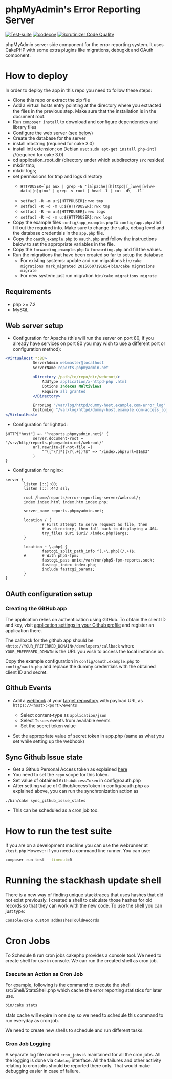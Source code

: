 phpMyAdmin's Error Reporting Server
===================================

[![Test-suite](https://github.com/phpmyadmin/error-reporting-server/actions/workflows/tests.yml/badge.svg?branch=master)](https://github.com/phpmyadmin/error-reporting-server/actions/workflows/tests.yml)
[![codecov](https://codecov.io/gh/phpmyadmin/error-reporting-server/branch/master/graph/badge.svg)](https://codecov.io/gh/phpmyadmin/error-reporting-server)
[![Scrutinizer Code Quality](https://scrutinizer-ci.com/g/phpmyadmin/error-reporting-server/badges/quality-score.png?b=master)](https://scrutinizer-ci.com/g/phpmyadmin/error-reporting-server/?branch=master)

phpMyAdmin server side component for the error reporting system. It uses
CakePHP with some extra plugins like migrations, debugkit and OAuth
component.

# How to deploy

In order to deploy the app in this repo you need to follow these steps:

- Clone this repo or extract the zip file
- Add a virtual hosts entry pointing at the directory where you extracted the
  files in the previous step. Make sure that the installation is in the
  document root.
- Run `composer install` to download and configure dependencies and library files
- Configure the web server (see [below](#oauth-configuration-setup))
- Create the database for the server
- install mbstring (required for cake 3.0)
- install intl extension; on Debian use: `sudo apt-get install php-intl` //(required for cake 3.0)
- cd application_root_dir (directory under which subdirectory `src` resides)
- mkdir tmp;
- mkdir logs;
- set permissions for tmp and logs directory
	-     HTTPDUSER=`ps aux | grep -E '[a]pache|[h]ttpd|[_]www|[w]ww-data|[n]ginx' | grep -v root | head -1 | cut -d\  -f1`
	- `setfacl -R -m u:${HTTPDUSER}:rwx tmp`
	- `setfacl -R -d -m u:${HTTPDUSER}:rwx tmp`
	- `setfacl -R -m u:${HTTPDUSER}:rwx logs`
	- `setfacl -R -d -m u:${HTTPDUSER}:rwx logs`
- Copy the example files `config/app_example.php` to
  `config/app.php` and fill out the required info.
  Make sure to change the salts, debug level and
  the database credentials in the `app.php` file.
- Copy the `oauth_example.php` to `oauth.php` and follow the instructions below
  to set the appropriate variables in the file.
- Copy the `forwarding_example.php` to `forwarding.php` and fill the values.
- Run the migrations that have been created so far to setup the database
 	- For existing systems: update and run migrations
    	`bin/cake migrations mark_migrated 20150607191654`
    	`bin/cake migrations migrate`
	- For new system: just run migration
	 `bin/cake migrations migrate`

## Requirements

- php >= 7.2
- MySQL


## Web server setup

- Configuration for Apache (this will run the server on port 80, if you
  already have services on port 80 you may wish to use a different port
  or configuration method):
```apache
<VirtualHost *:80>
			ServerAdmin webmaster@localhost
			ServerName reports.phpmyadmin.net

			<Directory /path/to/repo/dir/webroot/>
				AddType application/x-httpd-php .html
				Options Indexes MultiViews
				Require all granted
			</Directory>

			ErrorLog "/var/log/httpd/dummy-host.example.com-error_log"
			CustomLog "/var/log/httpd/dummy-host.example.com-access_log" common
</VirtualHost>
```
- Configuration for lighttpd:
```lighttpd
$HTTP["host"] =~ "^reports.phpmyadmin.net$" {
			server.document-root = "/srv/http/reports.phpmyadmin.net/webroot/"
			url.rewrite-if-not-file =(
				"^([^\?]*)(\?(.+))?$" => "/index.php?url=$1&$3"
			)
}
```
- Configuration for nginx:
```nginx
server {
        listen [::]:80;
        listen [::]:443 ssl;

        root /home/reports/error-reporting-server/webroot/;
        index index.html index.htm index.php;

        server_name reports.phpmyadmin.net;

        location / {
                # First attempt to serve request as file, then
                # as directory, then fall back to displaying a 404.
                try_files $uri $uri/ /index.php?$args;
        }

        location ~ \.php$ {
                fastcgi_split_path_info ^(.+\.php)(/.+)$;
        #       # With php5-fpm:
                fastcgi_pass unix:/var/run/php5-fpm-reports.sock;
                fastcgi_index index.php;
                include fastcgi_params;
        }
}
```

## OAuth configuration setup

### Creating the GitHub app

The application relies on authentication using GitHub. To obtain the client ID
and key, visit [application settings in your Github profile][gh-oauth] and
register an application there.

The callback for the github app should be ``<http://YOUR_PREFERRED_DOMAIN>/developers/callback`` where ``YOUR_PREFERRED_DOMAIN`` is the URL you wish to access the local instance on.

Copy the example configuration in ``config/oauth.example.php`` to ``config/oauth.php`` and replace the dummy credentials with the obtained client ID and secret.

[gh-oauth]: https://github.com/settings/developers

## Github Events

- Add a [webhook](https://developer.github.com/webhooks/creating/) at your [target repository](https://github.com/phpmyadmin/phpmyadmin) with payload URL as `https://<host>:<port>/events`
  - Select content-type as `application/json`
  - Select `Issues` events from available events
  - Set the secret token value

- Set the appropriate value of secret token in app.php (same as what you set while setting up the webhook)


## Sync Github Issue state

- Get a Github Personal Access token as explained [here](https://help.github.com/articles/creating-a-personal-access-token-for-the-command-line/)
- You need to set the `repo` scope for this token.
- Set value of obtained `GithubAccessToken` in config/oauth.php
- After setting value of GithubAccessToken in config/oauth.php as explained above, you can run the synchronization action as

```sh
./bin/cake sync_github_issue_states
```

- This can be scheduled as a cron job too.

# How to run the test suite

If you are on a development machine you can use the webrunner at `/test.php`
However if you need a command line runner. You can use:

```sh
composer run test --timeout=0
```

# Running the stackhash update shell

There is a new way of finding unique stacktraces that uses hashes that did not
exist previously. I created a shell to calculate those hashes for old records so
that they can work with the new code. To use the shell you can just type:

```sh
Console/cake custom addHashesToOldRecords
```

# Cron Jobs

To Schedule & run cron jobs cakephp provides a console tool. We need to create shell for use in console. We can run the created shell as cron job.

### Execute an Action as Cron Job
For example, following is the command to execute the shell src/Shell/StatsShell.php which cache the error reporting statistics for later use.

```sh
bin/cake stats
```

stats cache will expire in one day so we need to schedule this command to run everyday as cron job.

We need to create new shells to schedule and run different tasks.

### Cron Job Logging

A separate log file named `cron_jobs` is maintained for all the cron jobs. All the logging is done via `CakeLog` interface. All the failures and other activity relating to cron jobs should be reported there only. That would make debugging easier in case of failure.
